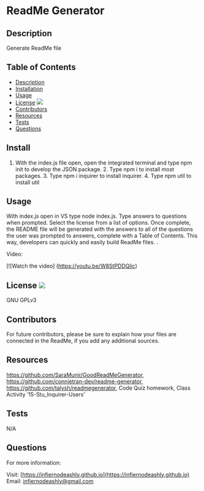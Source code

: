 # ReadMe Generator

    
## Description 
        
Generate ReadMe file

## Table of Contents

* [Description](#description)
* [Installation](#install)
* [Usage](#usage)
* [License](#license)  <img src="http://img.shields.io/badge/license-GNU%GPLv3-blue">
* [Contributors](#contributors)  
* [Resources](#resources)
* [Tests](#tests)
* [Questions](#questions)

## Install

1. With the index.js file open, open the integrated terminal and type npm init to develop the JSON package. 2. Type npm i to install most packages. 3. Type npm i inquirer to install inquirer. 4. Type npm util to install util 

## Usage

With index.js open in VS type node index.js. Type answers to questions when prompted. Select the license from a list of options. Once complete, the README file will be generated with the answers to all of the questions the user was prompted to answers, complete with a Table of Contents. This way, developers can quickly and easily build ReadMe files. .

Video:

[![Watch the video] (https://youtu.be/W8StPDDQlic)


## License <img src="http://img.shields.io/badge/license-GNU%GPLv3-blue">

GNU GPLv3

## Contributors

For future contributors, please be sure to explain how your files are connected in the ReadMe, if you add any additional sources. 

## Resources

https://github.com/SaraMunir/GoodReadMeGenerator, https://github.com/connietran-dev/readme-generator,  https://github.com/talysh/readmegenerator, Code Quiz homework, Class Activity ‘15-Stu_Inquirer-Users’

## Tests

N/A

## Questions

For more information:

Visit: [https://infiernodeashly.github.io](https://infiernodeashly.github.io)
Email: infiernodeashly@gmail.com

